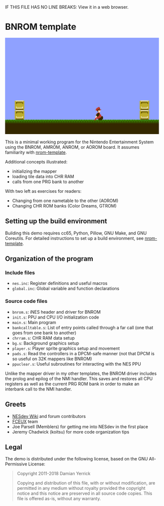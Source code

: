 IF THIS FILE HAS NO LINE BREAKS:  View it in a web browser. 

BNROM template
==============

![Screenshot: a figure in a red vest and newsboy cap scooting on his hands and bottom on a ground of grass and dirt between two yellow crates](docs/screenshot.png)

This is a minimal working program for the Nintendo Entertainment
System using the BNROM, AMROM, ANROM, or AOROM board.  It assumes
familiarity with [nrom-template].

Additional concepts illustrated:

* initializing the mapper
* loading tile data into CHR RAM
* calls from one PRG bank to another

With two left as exercises for readers:

* Changing from one nametable to the other (AOROM)
* Changing CHR ROM banks (Color Dreams, GTROM)

[nrom-template]: https://github.com/pinobatch/nrom-template

Setting up the build environment
--------------------------------
Building this demo requires cc65, Python, Pillow, GNU Make, and GNU
Coreutils.  For detailed instructions to set up a build environment,
see [nrom-template].

Organization of the program
---------------------------

### Include files

* `nes.inc`: Register definitions and useful macros
* `global.inc`: Global variable and function declarations

### Source code files

* `bnrom.s`: iNES header and driver for BNROM
* `init.s`: PPU and CPU I/O initialization code
* `main.s`: Main program
* `bankcalltable.s`: List of entry points called through a far call
  (one that goes from one bank to another)
* `chrram.s`: CHR RAM data setup
* `bg.s`: Background graphics setup
* `player.s`: Player sprite graphics setup and movement
* `pads.s`: Read the controllers in a DPCM-safe manner
  (not that DPCM is so useful on 32K mappers like BNROM)
* `ppuclear.s`: Useful subroutines for interacting with the NES PPU

Unlike the mapper driver in my other templates, the BNROM driver
includes the prolog and epilog of the NMI handler.  This saves and
restores all CPU registers as well as the current PRG ROM bank in
order to make an interbank call to the NMI handler.

Greets
------

* [NESdev Wiki] and forum contributors
* [FCEUX] team
* Joe Parsell (Memblers) for getting me into NESdev in the first place
* Jeremy Chadwick (koitsu) for more code organization tips

[NESdev Wiki]: http://wiki.nesdev.com/
[FCEUX]: http://fceux.com/

Legal
-----
The demo is distributed under the following license, based on the
GNU All-Permissive License:

> Copyright 2011-2018 Damian Yerrick
> 
> Copying and distribution of this file, with or without
> modification, are permitted in any medium without royalty provided
> the copyright notice and this notice are preserved in all source
> code copies.  This file is offered as-is, without any warranty.
